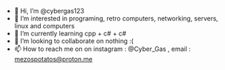 - 👋 Hi, I’m @cybergas123
- 👀 I’m interested in programing, retro computers, networking, servers, linux and computers
- 🌱 I’m currently learning cpp + c# + c#
- 💞️ I’m looking to collaborate on nothing :(
- 📫 How to reach me on on instagram : @Cyber_Gas , email : mezospotatos@proton.me
<!---
cybergas123/cybergas123 is a ✨ special ✨ repository because its `README.md` (this file) appears on your GitHub profile.
You can click the Preview link to take a look at your changes.
--->
